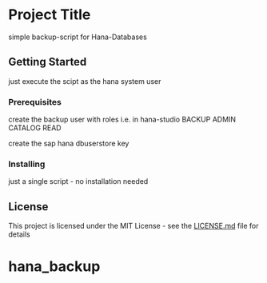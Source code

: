 # Project Title

simple backup-script for Hana-Databases

## Getting Started

just execute the scipt as the hana system user

### Prerequisites

create the backup user with roles i.e. in hana-studio
BACKUP ADMIN
CATALOG READ

create the sap hana dbuserstore key

### Installing

just a single script - no installation needed

## License

This project is licensed under the MIT License - see the
[LICENSE.md](LICENSE.md) file for details

# hana_backup
